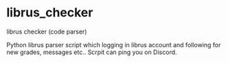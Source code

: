 # librus_checker
librus checker (code parser) 

Python librus parser script which logging in librus account and following for new grades, messages etc.. Scrpit can ping you on Discord.
